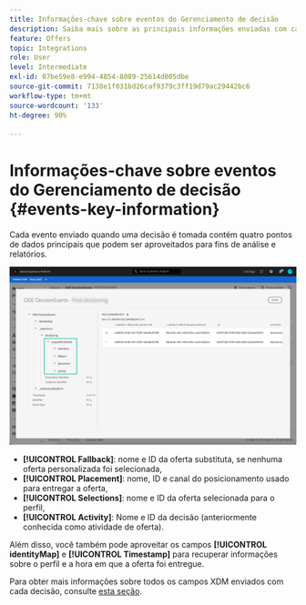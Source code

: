 ```yaml
---
title: Informações-chave sobre eventos do Gerenciamento de decisão
description: Saiba mais sobre as principais informações enviadas com cada evento de Gerenciamento de decisões.
feature: Offers
topic: Integrations
role: User
level: Intermediate
exl-id: 07be59e8-e994-4854-8089-25614d005dbe
source-git-commit: 7138e1f031bd26caf9379c3ff19d79ac29442bc6
workflow-type: tm+mt
source-wordcount: '133'
ht-degree: 90%

---
```


# Informações-chave sobre eventos do Gerenciamento de decisão {#events-key-information}

Cada evento enviado quando uma decisão é tomada contém quatro pontos de dados principais que podem ser aproveitados para fins de análise e relatórios.

![](../../assets/events-dataset-preview.png)

* **[!UICONTROL Fallback]**: nome e ID da oferta substituta, se nenhuma oferta personalizada foi selecionada,
* **[!UICONTROL Placement]**: nome, ID e canal do posicionamento usado para entregar a oferta,
* **[!UICONTROL Selections]**: nome e ID da oferta selecionada para o perfil,
* **[!UICONTROL Activity]**: Nome e ID da decisão (anteriormente conhecida como atividade de oferta).

Além disso, você também pode aproveitar os campos **[!UICONTROL identityMap]** e **[!UICONTROL Timestamp]** para recuperar informações sobre o perfil e a hora em que a oferta foi entregue.

Para obter mais informações sobre todos os campos XDM enviados com cada decisão, consulte [esta seção](xdm-fields.md).
